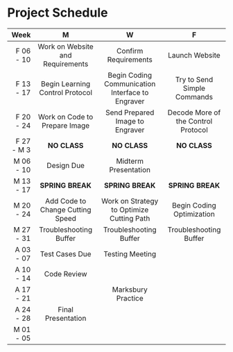 # Project Schedule #

|Week| M | W | F |
|---:|:-:|:-:|:-:|
|F 06 - 10| Work on Website and Requirements | Confirm Requirements | Launch Website |
|F 13 - 17| Begin Learning Control Protocol | Begin Coding Communication Interface to Engraver | Try to Send Simple Commands |
|F 20 - 24| Work on Code to Prepare Image | Send Prepared Image to Engraver | Decode More of the Control Protocol |
|F 27 - M 3| **NO CLASS** | **NO CLASS** | **NO CLASS** |
|M 06 - 10| Design Due | Midterm Presentation | |
|M 13 - 17|**SPRING BREAK** | **SPRING BREAK** | **SPRING BREAK** |
|M 20 - 24| Add Code to Change Cutting Speed | Work on Strategy to Optimize Cutting Path | Begin Coding Optimization |
|M 27 - 31| Troubleshooting Buffer | Troubleshooting Buffer | Troubleshooting Buffer |
|A 03 - 07| Test Cases Due | Testing Meeting | |
|A 10 - 14| Code Review | | |
|A 17 - 21| | Marksbury Practice | |
|A 24 - 28| Final Presentation | | |
|M 01 - 05| | | |

